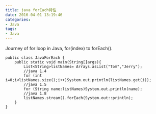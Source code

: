 ```yaml
---
title: java forEach特性
date: 2016-04-01 13:19:46
categories:
- Java
tags:
- Java
---
```


Journey of for loop in Java, for(index) to forEach().

    public class JavaForEach {
    	public static void main(String[]args){
    		List<String>listNames= Arrays.asList("Tom","Jerry");
    		//java 1.4
    		for (int i=0;i<listNames.size();i++)System.out.println(listNames.get(i));
   			//java 1.5
    		for (String name:listNames)System.out.println(name);
    		//java 1.8
    		listNames.stream().forEach(System.out::println);
    	}
    }